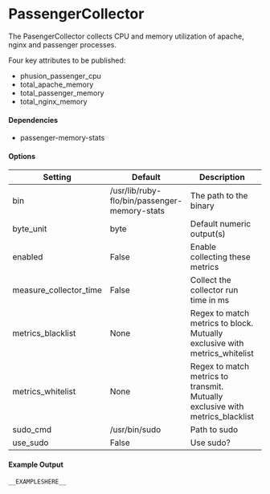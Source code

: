 <!--This file was generated from the python source
Please edit the source to make changes
-->
PassengerCollector
=====

The PasengerCollector collects CPU and memory utilization of apache, nginx
and passenger processes.

Four key attributes to be published:

 * phusion_passenger_cpu
 * total_apache_memory
 * total_passenger_memory
 * total_nginx_memory

#### Dependencies

 * passenger-memory-stats


#### Options

Setting | Default | Description | Type
--------|---------|-------------|-----
bin | /usr/lib/ruby-flo/bin/passenger-memory-stats | The path to the binary | str
byte_unit | byte | Default numeric output(s) | str
enabled | False | Enable collecting these metrics | bool
measure_collector_time | False | Collect the collector run time in ms | bool
metrics_blacklist | None | Regex to match metrics to block. Mutually exclusive with metrics_whitelist | NoneType
metrics_whitelist | None | Regex to match metrics to transmit. Mutually exclusive with metrics_blacklist | NoneType
sudo_cmd | /usr/bin/sudo | Path to sudo | str
use_sudo | False | Use sudo? | bool

#### Example Output

```
__EXAMPLESHERE__
```

